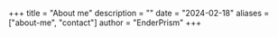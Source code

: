 +++
title = "About me"
description = ""
date = "2024-02-18"
aliases = ["about-me", "contact"]
author = "EnderPrism"
+++
